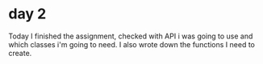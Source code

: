 # day 2
Today I finished the assignment, checked with API i was going to use and which classes i'm going to need. 
I also wrote down the functions I need to create.
